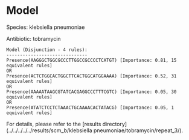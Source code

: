 
# Model

Species: klebsiella pneumoniae

Antibiotic: tobramycin

```
Model (Disjunction - 4 rules):
------------------------------
Presence(AAGGGCTGGCGCCCTTGGCCGCCCCTCATGT) [Importance: 0.81, 15 equivalent rules]
OR
Presence(ACTCTGGCACTGGCTTCACTGGCATGGAAAA) [Importance: 0.52, 31 equivalent rules]
OR
Presence(AAAAATAAGCGTATCACGAGGCCCTTTCGTC) [Importance: 0.05, 30 equivalent rules]
OR
Presence(ATATCTCCTCTAAACTGCAAAACACTATACG) [Importance: 0.05, 1 equivalent rules]

```

For details, please refer to the [results directory](../../../../../results/scm_b/klebsiella pneumoniae/tobramycin/repeat_3/).

